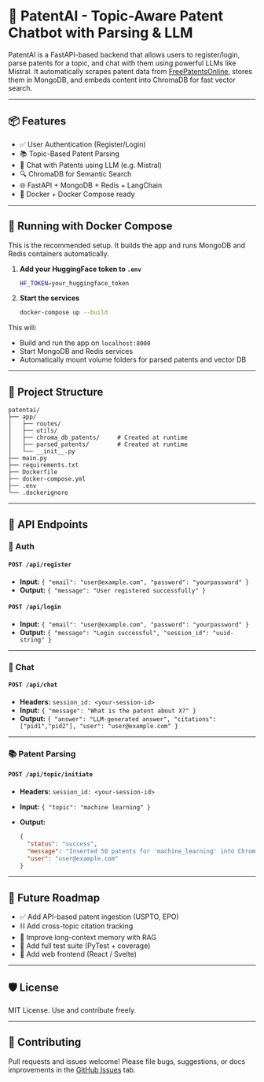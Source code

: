 # 🚀 PatentAI - Topic-Aware Patent Chatbot with Parsing & LLM

PatentAI is a FastAPI-based backend that allows users to register/login, parse patents for a topic, and chat with them using powerful LLMs like Mistral. It automatically scrapes patent data from [FreePatentsOnline](https://www.freepatentsonline.com), stores them in MongoDB, and embeds content into ChromaDB for fast vector search.

---

## 📦 Features

* ✅ User Authentication (Register/Login)
* 📚 Topic-Based Patent Parsing
* 🤖 Chat with Patents using LLM (e.g. Mistral)
* 🔍 ChromaDB for Semantic Search
* 🌐 FastAPI + MongoDB + Redis + LangChain
* 🐳 Docker + Docker Compose ready

---

## 🐳 Running with Docker Compose

This is the recommended setup. It builds the app and runs MongoDB and Redis containers automatically.

1. **Add your HuggingFace token to `.env`**

   ```bash
   HF_TOKEN=your_huggingface_token
   ```

2. **Start the services**

   ```bash
   docker-compose up --build
   ```

This will:

* Build and run the app on `localhost:8000`
* Start MongoDB and Redis services
* Automatically mount volume folders for parsed patents and vector DB

---

## 📂 Project Structure

```
patentai/
├── app/
│   ├── routes/
│   ├── utils/
│   ├── chroma_db_patents/     # Created at runtime
│   ├── parsed_patents/        # Created at runtime
│   └── __init__.py
├── main.py
├── requirements.txt
├── Dockerfile
├── docker-compose.yml
├── .env
└── .dockerignore
```

---

## 🔌 API Endpoints

### 🔐 Auth

#### `POST /api/register`

* **Input:** `{ "email": "user@example.com", "password": "yourpassword" }`
* **Output:** `{ "message": "User registered successfully" }`

#### `POST /api/login`

* **Input:** `{ "email": "user@example.com", "password": "yourpassword" }`
* **Output:** `{ "message": "Login successful", "session_id": "uuid-string" }`

---

### 🧠 Chat

#### `POST /api/chat`

* **Headers:** `session_id: <your-session-id>`
* **Input:** `{ "message": "What is the patent about X?" }`
* **Output:** `{ "answer": "LLM-generated answer", "citations": ["pid1","pid2"], "user": "user@example.com" }`

---

### 📚 Patent Parsing

#### `POST /api/topic/initiate`

* **Headers:** `session_id: <your-session-id>`
* **Input:** `{ "topic": "machine learning" }`
* **Output:**

  ```json
  {
    "status": "success",
    "message": "Inserted 50 patents for 'machine_learning' into ChromaDB.",
    "user": "user@example.com"
  }
  ```

---

## 🤭 Future Roadmap

* ✅ Add API-based patent ingestion (USPTO, EPO)
* ⛓️ Add cross-topic citation tracking
* 🧠 Improve long-context memory with RAG
* 🧪 Add full test suite (PyTest + coverage)
* 🎨 Add web frontend (React / Svelte)

---

## 🛡️ License

MIT License. Use and contribute freely.

---

## 🤝 Contributing

Pull requests and issues welcome! Please file bugs, suggestions, or docs improvements in the [GitHub Issues](https://github.com/your-org/PatentBot/issues) tab.
